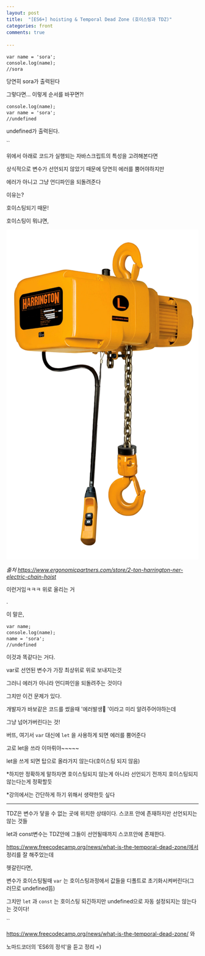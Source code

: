 ```yaml
---
layout: post
title:  "[ES6+] hoisting & Temporal Dead Zone (호이스팅과 TDZ)"
categories: front 
comments: true

---
```






~~~
var name = 'sora';
console.log(name);
//sora
~~~

당연히 sora가 출력된다



그렇다면... 이렇게 순서를 바꾸면?!

~~~
console.log(name);
var name = 'sora';
//undefined
~~~

undefined가 출력된다.

``

위에서 아래로 코드가 실행되는 자바스크립트의 특성을 고려해본다면

상식적으로 변수가 선언되지 않았기 때문에 당연히 에러를 뿜어야하지만

에러가 아니고 그냥 언디파인을 되돌려준다

이유는?

호이스팅되기 때문!

호이스팅이 뭐냐면, 

![호이스팅](/assets/img/2021-01-06/hoist.png)

*출처 https://www.ergonomicpartners.com/store/2-ton-harrington-ner-electric-chain-hoist*

이런거임ㅋㅋㅋ 위로 올리는 거

.

이 말은,

~~~
var name;
console.log(name);
name = 'sora';
//undefined
~~~

이것과 똑같다는 거다.

var로 선언된 변수가 가장 최상위로 위로 보내지는것

그러니 에러가 아니라 언디파인을 되돌려주는 것이다

그치만 이건 문제가 있다.

개발자가 바보같은 코드를 썼을때 '에러발생🚨 '이라고 미리 알려주어야하는데

그냥 넘어가버린다는 것!

버뜨, 여기서 `var` 대신에 `let` 을 사용하게 되면 에러를 뿜어준다

고로 let을 쓰라 이마뤼야~~~~~

let을 쓰게 되면 탑으로 올라가지 않는다(호이스팅 되지 않음)

*하지만 정확하게 말하자면 호이스팅되지 않는게 아니라 선언되기 전까지 호이스팅되지 않는다는게 정확할듯

*강의에서는 간단하게 하기 위해서 생략한듯 싶다

---

TDZ은 변수가 닿을 수 없는 곳에 위치한 상태이다. 스코프 안에 존재하지만 선언되지는 않는 것들

let과 const변수는 TDZ안에 그들이 선언될때까지 스코프안에 존재한다.



https://www.freecodecamp.org/news/what-is-the-temporal-dead-zone/에서 정리를 잘 해주었는데

헷갈린다면,

변수가 호이스팅될때 `var` 는 호이스팅과정에서 값들을 디폴트로 초기화시켜버린다(그러므로 undefined뜸)

그치만 `let`  과 `const` 는 호이스팅 되긴하지만 undefined으로 자동 설정되지는 않는다는 것이다!













``

https://www.freecodecamp.org/news/what-is-the-temporal-dead-zone/ 와

노마드코더의 'ES6의 정석'을 듣고 정리 =)











